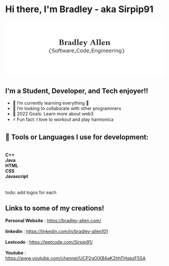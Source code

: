 # Hi there, I'm Bradley - aka Sirpip91 


![Sirpip91 Banner](https://github.com/Sirpip91/sirpip/blob/main/GitProfileBradley.png)


## I'm a Student, Developer, and Tech enjoyer!!

- 🌱 I’m currently learning everything 🤣
- 👯 I’m looking to collaborate with other programmers
- 🥅 2022 Goals: Learn more about web3
- ⚡ Fun fact: I love to workout and play harmonica


## 🔧 Tools or Languages I use for development:
<br> <b>C++</b>
<br> <b>Java</b>
<br> <b>HTML</b>
<br> <b>CSS</b>
<br> <b>Javascript</b>
<br>
<br>
<br>
todo: add logos for each


## Links to some of my creations!
<b>Personal Website</b> : https://bradley-allen.com/
<br></br>
<b>linkedin</b> : https://linkedin.com/in/bradley-allen101
<br></br>
<b>Leetcode</b> : https://leetcode.com/Sirpip91/
<br></br>
<b>Youtube</b> : https://www.youtube.com/channel/UCP2gOlXBAaK2hhTHqpzF5SA

